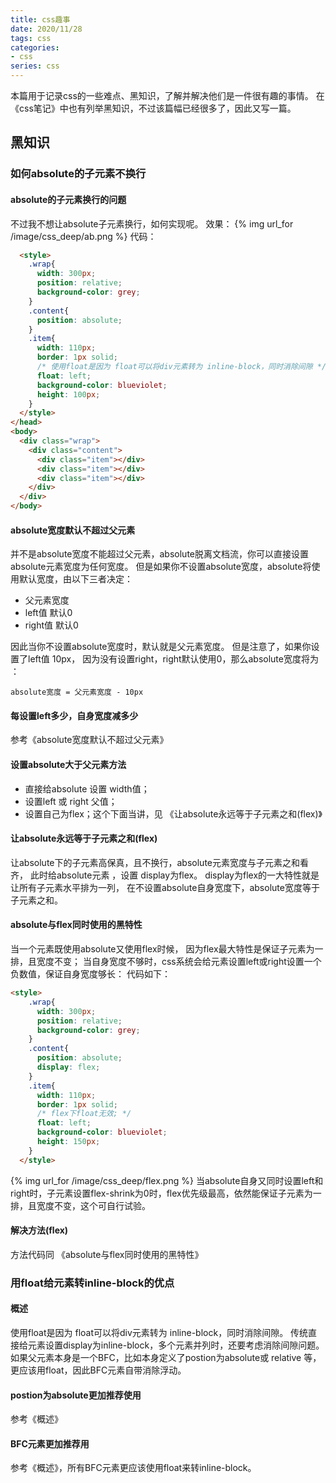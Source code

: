```yaml
---
title: css趣事
date: 2020/11/28
tags: css
categories: 
- css
series: css
---
```


本篇用于记录css的一些难点、黑知识，了解并解决他们是一件很有趣的事情。
在《css笔记》中也有列举黑知识，不过该篇幅已经很多了，因此又写一篇。

##  黑知识
### 如何absolute的子元素不换行
#### absolute的子元素换行的问题
不过我不想让absolute子元素换行，如何实现呢。
效果：
{% img url_for /image/css_deep/ab.png %}
代码：
```html
  <style>
    .wrap{
      width: 300px;
      position: relative;
      background-color: grey;
    }
    .content{
      position: absolute;
    }
    .item{
      width: 110px;
      border: 1px solid;
      /* 使用float是因为 float可以将div元素转为 inline-block，同时消除间隙 */
      float: left;
      background-color: blueviolet;
      height: 100px;
    }
  </style>
</head>
<body>
  <div class="wrap">
    <div class="content">
      <div class="item"></div>
      <div class="item"></div>
      <div class="item"></div>
    </div>
  </div>
</body>
```
#### absolute宽度默认不超过父元素
并不是absolute宽度不能超过父元素，absolute脱离文档流，你可以直接设置absolute元素宽度为任何宽度。
但是如果你不设置absolute宽度，absolute将使用默认宽度，由以下三者决定：
- 父元素宽度
- left值 默认0
- right值 默认0

因此当你不设置absolute宽度时，默认就是父元素宽度。
但是注意了，如果你设置了left值 10px， 因为没有设置right，right默认使用0，那么absolute宽度将为 ：
```
absolute宽度 = 父元素宽度 - 10px
```
#### 每设置left多少，自身宽度减多少
参考《absolute宽度默认不超过父元素》

#### 设置absolute大于父元素方法
- 直接给absolute 设置 width值；
- 设置left 或 right 父值；
- 设置自己为flex；这个下面当讲，见 《让absolute永远等于子元素之和(flex)》

#### 让absolute永远等于子元素之和(flex)
让absolute下的子元素高保真，且不换行，absolute元素宽度与子元素之和看齐，
此时给absolute元素 ，设置 display为flex。
display为flex的一大特性就是让所有子元素水平排为一列，
在不设置absolute自身宽度下，absolute宽度等于子元素之和。

#### absolute与flex同时使用的黑特性
当一个元素既使用absolute又使用flex时候，
因为flex最大特性是保证子元素为一排，且宽度不变；
当自身宽度不够时，css系统会给元素设置left或right设置一个负数值，保证自身宽度够长：
代码如下：
```html
<style>
    .wrap{
      width: 300px;
      position: relative;
      background-color: grey;
    }
    .content{
      position: absolute;
      display: flex;
    }
    .item{
      width: 110px;
      border: 1px solid;
      /* flex下float无效; */
      float: left;
      background-color: blueviolet;
      height: 150px;
    }
  </style>
```
{% img url_for /image/css_deep/flex.png %}
当absolute自身又同时设置left和right时，子元素设置flex-shrink为0时，flex优先级最高，依然能保证子元素为一排，且宽度不变，这个可自行试验。

#### 解决方法(flex)
方法代码同 《absolute与flex同时使用的黑特性》

### 用float给元素转inline-block的优点
#### 概述
使用float是因为 float可以将div元素转为 inline-block，同时消除间隙。
传统直接给元素设置display为inline-block，多个元素并列时，还要考虑消除间隙问题。
如果父元素本身是一个BFC，比如本身定义了postion为absolute或 relative 等，更应该用float，因此BFC元素自带消除浮动。
#### postion为absolute更加推荐使用
参考《概述》
#### BFC元素更加推荐用
参考《概述》，所有BFC元素更应该使用float来转inline-block。




